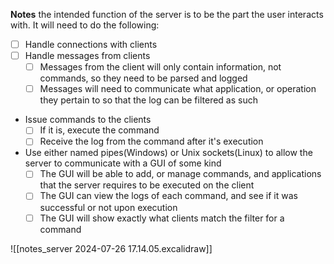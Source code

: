 **Notes**
the intended function of the server is to be the part the user interacts with.
It will need to do the following:
- [ ] Handle connections with clients
- [ ] Handle messages from clients
  - [ ] Messages from the client will only contain information, not commands, so they need to be parsed and logged
  - [ ] Messages will need to communicate what application, or operation they pertain to so that the log can be filtered as such
- Issue commands to the clients
  - [ ] If it is, execute the command
  - [ ] Receive the log from the command after it's execution
- Use either named pipes(Windows) or Unix sockets(Linux) to allow the server to communicate with a GUI of some kind
  - [ ] The GUI will be able to add, or manage commands, and applications that the server requires to be executed on the client
  - [ ] The GUI can view the logs of each command, and see if it was successful or not upon execution
  - [ ] The GUI will show exactly what clients match the filter for a command

![[notes_server 2024-07-26 17.14.05.excalidraw]]